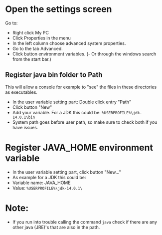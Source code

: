 # Open the settings screen
Go to:
- Right click My PC 
- Click Properties in the menu
- In the left column choose advanced system properties.
- Go to the tab Advanced.
- Click button environment variables.
(- Or through the windows search from the start bar.)

## Register java bin folder to Path
This will allow a console for example to "see" the files in these directories as executables.
- In the user variable setting part: Double click entry "Path" 
- Click button "New"
- Add your variable. For a JDK this could be: ```%USERPROFILE%\jdk-14.0.1\bin```
- System path goes before user path, so make sure to check both if you have issues.

# Register JAVA_HOME environment variable
- In the user variable setting part, click button "New..."
- As example for a JDK this could be:
- Variable name: JAVA_HOME
- Value: ```%USERPROFILE%\jdk-14.0.1\```

# Note:
- If you run into trouble calling the command ```java``` check if there are any other java (JRE)'s that are also in the path.
